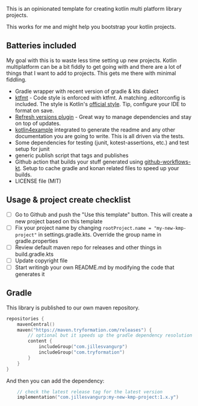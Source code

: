 This is an opinionated template for creating kotlin multi platform library projects.

This works for me and might help you bootstrap your kotlin projects.

## Batteries included

My goal with this is to waste less time setting up new projects. Kotlin multiplatform can be a bit fiddly to get going with and there are a lot of things that I want to add to projects. This gets me there with minimal fiddling.

- Gradle wrapper with recent version of gradle & kts dialect
- [ktfmt](https://github.com/facebook/ktfmt) - Code style is enforced with ktfmt. A matching .editorconfig is included. The style is Kotlin's [official style](kotlinlang.org/docs/coding-conventions.html). Tip, configure your IDE to format on save.
- [Refresh versions plugin](https://splitties.github.io/refreshVersions/) - Great way to manage dependencies and stay on top of updates.
- [kotlin4example](https://github.com/jillesvangurp/kotlin4example) integrated to generate the readme and any other documentation you are going to write. This is all driven via the tests.
- Some dependencies for testing (junit, kotest-assertions, etc.) and test setup for junit
- generic publish script that tags and publishes
- Github action that builds your stuff generated using [github-workflows-kt](https://github.com/typesafegithub/github-workflows-kt). Setup to cache gradle and konan related files to speed up your builds.
- LICENSE file (MIT)

## Usage & project create checklist

- [ ] Go to Github and push the "Use this template" button. This will create a new project based on this template
- [ ] Fix your project name by changing `rootProject.name = "my-new-kmp-project"` in settings.gradle.kts. Override the group name in gradle.properties
- [ ] Review default maven repo for releases and other things in build.gradle.kts
- [ ] Update copyright file
- [ ] Start writingb your own README.md by modifying the code that generates it

## Gradle

This library is published to our own maven repository.

```kotlin
repositories {
    mavenCentral()
    maven("https://maven.tryformation.com/releases") {
        // optional but it speeds up the gradle dependency resolution
        content {
            includeGroup("com.jillesvangurp")
            includeGroup("com.tryformation")
        }
    }
}
```

And then you can add the dependency:

```kotlin
    // check the latest release tag for the latest version
    implementation("com.jillesvangurp:my-new-kmp-project:1.x.y")
```
